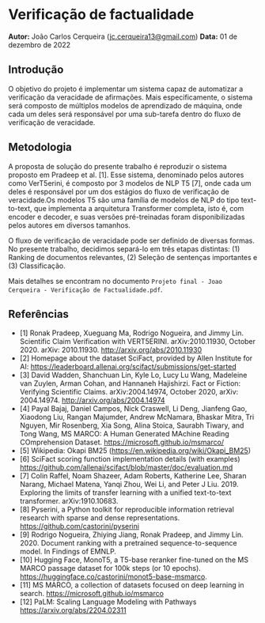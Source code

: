 # Verificação de factualidade

**Autor:** João Carlos Cerqueira (jc.cerqueira13@gmail.com)
**Data:** 01 de dezembro de 2022


## Introdução

O objetivo do projeto é  implementar um sistema capaz de automatizar a verificação  da veracidade de afirmações. Mais especificamente, o sistema será composto de múltiplos modelos de aprendizado de máquina, onde cada um deles será responsável por uma sub-tarefa dentro do fluxo de verificação de veracidade.


## Metodologia

A proposta de solução do presente trabalho é reproduzir o sistema proposto em Pradeep et al. [1]. Esse sistema, denominado pelos autores como VerT5erini, é composto por 3 modelos de NLP T5 [7], onde cada um deles é responsável por um dos estágios do fluxo de verificação de veracidade.Os modelos T5 são uma família de modelos de NLP do tipo text-to-text, que implementa a arquitetura Transformer completa, isto é, com encoder e decoder, e suas versões pré-treinadas foram disponibilizadas pelos autores em diversos tamanhos.

O fluxo de verificação de veracidade pode ser definido de diversas formas. No presente trabalho, decidimos separá-lo em três etapas distintas: (1) Ranking de documentos relevantes, (2) Seleção de sentenças importantes e (3) Classificação.

Mais detalhes se encontram no documento `Projeto final - Joao Cerqueira - Verificação de Factualidade.pdf`.


## Referências

* [1] Ronak Pradeep, Xueguang Ma, Rodrigo Nogueira, and Jimmy Lin. Scientific Claim Verification with VERT5ERINI. arXiv:2010.11930, October 2020. arXiv: 2010.11930. http://arxiv.org/abs/2010.11930
* [2] Homepage about the dataset SciFact, provided by Allen Institute for AI: https://leaderboard.allenai.org/scifact/submissions/get-started
* [3] David Wadden, Shanchuan Lin, Kyle Lo, Lucy Lu Wang, Madeleine van Zuylen, Arman Cohan, and Hannaneh Hajishirzi. Fact or Fiction: Verifying Scientific Claims. arXiv:2004.14974, October 2020, arXiv: 2004.14974. http://arxiv.org/abs/2004.14974
* [4] Payal Bajaj, Daniel Campos, Nick Craswell, Li Deng, Jianfeng Gao, Xiaodong Liu, Rangan Majumder, Andrew McNamara, Bhaskar Mitra, Tri Nguyen, Mir Rosenberg, Xia Song, Alina Stoica, Saurabh Tiwary, and Tong Wang, MS MARCO: A Human Generated MAchine Reading COmprehension Dataset. https://microsoft.github.io/msmarco/
* [5]  Wikipedia: Okapi BM25 (https://en.wikipedia.org/wiki/Okapi_BM25)
* [6] SciFact scoring function implementation details (with examples) https://github.com/allenai/scifact/blob/master/doc/evaluation.md
* [7] Colin Raffel, Noam Shazeer, Adam Roberts, Katherine Lee, Sharan Narang, Michael Matena, Yanqi Zhou, Wei Li, and Peter J Liu. 2019. Exploring the limits of transfer learning with a unified text-to-text transformer. arXiv:1910.10683.
* [8] Pyserini, a Python toolkit for reproducible information retrieval research with sparse and dense representations. https://github.com/castorini/pyserini
* [9] Rodrigo Nogueira, Zhiying Jiang, Ronak Pradeep, and Jimmy Lin. 2020. Document ranking with a pretrained sequence-to-sequence model. In Findings of EMNLP.
* [10] Hugging Face, MonoT5, a T5-base reranker fine-tuned on the MS MARCO passage dataset for 100k steps (or 10 epochs). https://huggingface.co/castorini/monot5-base-msmarco.
* [11] MS MARCO, a collection of datasets focused on deep learning in search. https://microsoft.github.io/msmarco
* [12] PaLM: Scaling Language Modeling with Pathways https://arxiv.org/abs/2204.02311
